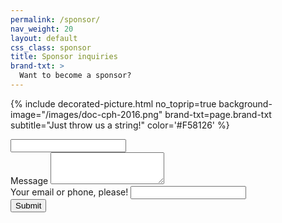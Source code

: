 ```yaml
---
permalink: /sponsor/
nav_weight: 20
layout: default
css_class: sponsor
title: Sponsor inquiries
brand-txt: >
  Want to become a sponsor?
---
```


{% include decorated-picture.html
no_toprip=true
background-image="/images/doc-cph-2016.png"
brand-txt=page.brand-txt
subtitle="Just throw us a string!"
color='#F58126' %}

<form action="https://formspree.io/{{ site.email_sponsor_inquires }}" method="POST">
  <input type="text" name="_gotcha">
  <div class="form-group">
    <label for="formMessage">Message</label>
    <textarea id="formMessage" class="form-control" rows="3" name="message"></textarea> 
  </div>
  <div class="form-group">
    <label for="formContact">Your email or phone, please!</label>
    <input id="formContact" class="form-control" type="text" name="contact">
  </div>
  <button type="Send the message" class="btn btn-default">Submit</button>
</form>

